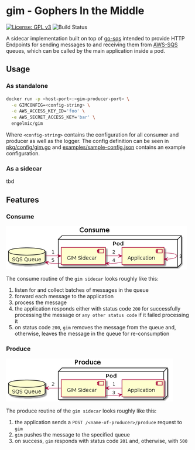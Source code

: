# gim - Gophers In the Middle

[![License: GPL v3](https://img.shields.io/badge/License-GPLv3-blue.svg)](https://www.gnu.org/licenses/gpl-3.0)
![Build Status](https://travis-ci.com/engelmi/gim.svg?branch=main)

A sidecar implementation built on top of [go-sqs](https://github.com/engelmi/go-sqs) intended to provide HTTP Endpoints for sending messages to and receiving them from [AWS-SQS](https://aws.amazon.com/de/sqs/) queues, which can be called by the main application inside a pod. 

## Usage

### As standalone
```bash
docker run -p <host-port>:<gim-producer-port> \
  -e GIMCONFIG=<config-string> \
  -e AWS_ACCESS_KEY_ID='foo' \
  -e AWS_SECRET_ACCESS_KEY='bar' \
  engelmic/gim
```
Where `<config-string>` contains the configuration for all consumer and producer as well as the logger. The config definition can be seen in [pkg/config/gim.go](pkg/config/gim.go) and [examples/sample-config.json](examples/sample-config.json) contains an example configuration. 

### As a sidecar
tbd

## Features

### Consume 
![alt text](doc/consume.png "Consuming messages")

The consume routine of the `gim sidecar` looks roughly like this:
1. listen for and collect batches of messages in the queue
2. forward each message to the application
3. process the message
4. the application responds either with status code `200` for successfully processing the message or `any other status code` if it failed processing it
5. on status code `200`, `gim` removes the message from the queue and, otherwise, leaves the message in the queue for re-consumption

### Produce
![alt text](doc/produce.png "Producing messages")

The produce routine of the `gim sidecar` looks roughly like this:
1. the application sends a `POST /<name-of-producer>/produce` request to `gim`
2. `gim` pushes the message to the specified queue
3. on success, `gim` responds with status code `201` and, otherwise, with `500`